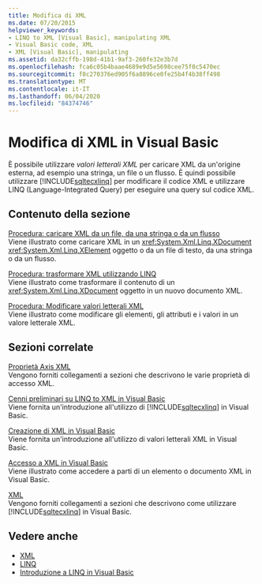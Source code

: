 ```yaml
---
title: Modifica di XML
ms.date: 07/20/2015
helpviewer_keywords:
- LINQ to XML [Visual Basic], manipulating XML
- Visual Basic code, XML
- XML [Visual Basic], manipulating
ms.assetid: da32cffb-198d-41b1-9af3-260fe32e3b7d
ms.openlocfilehash: fca6c05b4baae4689e9d5e5698cee75f0c5470ec
ms.sourcegitcommit: f8c270376ed905f6a8896ce0fe25b4f4b38ff498
ms.translationtype: MT
ms.contentlocale: it-IT
ms.lasthandoff: 06/04/2020
ms.locfileid: "84374746"
---
```

# <a name="manipulating-xml-in-visual-basic"></a>Modifica di XML in Visual Basic
È possibile utilizzare *valori letterali XML* per caricare XML da un'origine esterna, ad esempio una stringa, un file o un flusso. È quindi possibile utilizzare [!INCLUDE[sqltecxlinq](~/includes/sqltecxlinq-md.md)] per modificare il codice XML e utilizzare LINQ (Language-Integrated Query) per eseguire una query sul codice XML.  
  
## <a name="in-this-section"></a>Contenuto della sezione  
 [Procedura: caricare XML da un file, da una stringa o da un flusso](how-to-load-xml-from-a-file-string-or-stream.md)  
 Viene illustrato come caricare XML in un <xref:System.Xml.Linq.XDocument> <xref:System.Xml.Linq.XElement> oggetto o da un file di testo, da una stringa o da un flusso.  
  
 [Procedura: trasformare XML utilizzando LINQ](how-to-transform-xml-by-using-linq.md)  
 Viene illustrato come trasformare il contenuto di un <xref:System.Xml.Linq.XDocument> oggetto in un nuovo documento XML.  
  
 [Procedura: Modificare valori letterali XML](how-to-modify-xml-literals.md)  
 Viene illustrato come modificare gli elementi, gli attributi e i valori in un valore letterale XML.  
  
## <a name="related-sections"></a>Sezioni correlate  
 [Proprietà Axis XML](../../../language-reference/xml-axis/index.md)  
 Vengono forniti collegamenti a sezioni che descrivono le varie proprietà di accesso XML.  
  
 [Cenni preliminari su LINQ to XML in Visual Basic](overview-of-linq-to-xml.md)  
 Viene fornita un'introduzione all'utilizzo di [!INCLUDE[sqltecxlinq](~/includes/sqltecxlinq-md.md)] in Visual Basic.  
  
 [Creazione di XML in Visual Basic](creating-xml.md)  
 Viene fornita un'introduzione all'utilizzo di valori letterali XML in Visual Basic.  
  
 [Accesso a XML in Visual Basic](accessing-xml.md)  
 Viene illustrato come accedere a parti di un elemento o documento XML in Visual Basic.  
  
 [XML](index.md)  
 Vengono forniti collegamenti a sezioni che descrivono come utilizzare [!INCLUDE[sqltecxlinq](~/includes/sqltecxlinq-md.md)] in Visual Basic.  
  
## <a name="see-also"></a>Vedere anche

- [XML](index.md)
- [LINQ](../linq/index.md)
- [Introduzione a LINQ in Visual Basic](../linq/introduction-to-linq.md)
